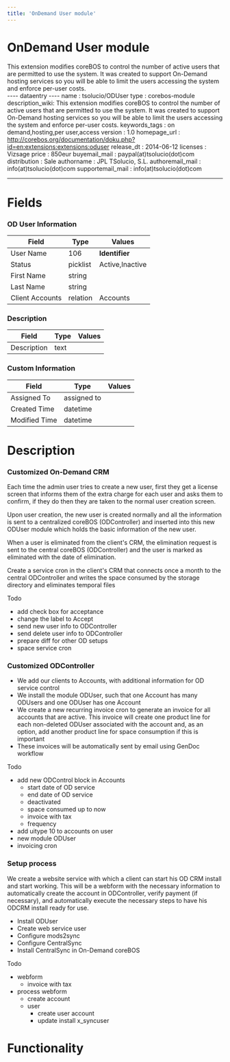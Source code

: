 ```yaml
---
title: 'OnDemand User module'
---
```


OnDemand User module
====================

This extension modifies coreBOS to control the number of active users
that are permitted to use the system. It was created to support
On-Demand hosting services so you will be able to limit the users
accessing the system and enforce per-user costs.  
---- dataentry ---- name : tsolucio/ODUser type : corebos-module
description\_wiki: This extension modifies coreBOS to control the number
of active users that are permitted to use the system. It was created to
support On-Demand hosting services so you will be able to limit the
users accessing the system and enforce per-user costs. keywords\_tags :
on demand,hosting,per user,access version : 1.0 homepage\_url :
<http://corebos.org/documentation/doku.php?id=en:extensions:extensions:oduser>
release\_dt : 2014-06-12 licenses : Vizsage price : 850eur
buyemail\_mail : paypal(at)tsolucio(dot)com distribution : Sale
authorname : JPL TSolucio, S.L. authoremail\_mail :
info(at)tsolucio(dot)com supportemail\_mail : info(at)tsolucio(dot)com

------------------------------------------------------------------------

  

Fields
======

### OD User Information

<table>
<thead>
<tr class="header">
<th>Field</th>
<th>Type</th>
<th>Values</th>
</tr>
</thead>
<tbody>
<tr class="odd">
<td>User Name</td>
<td>106</td>
<td><strong>Identifier</strong></td>
</tr>
<tr class="even">
<td>Status</td>
<td>picklist</td>
<td>Active,Inactive</td>
</tr>
<tr class="odd">
<td>First Name</td>
<td>string</td>
<td></td>
</tr>
<tr class="even">
<td>Last Name</td>
<td>string</td>
<td></td>
</tr>
<tr class="odd">
<td>Client Accounts</td>
<td>relation</td>
<td>Accounts</td>
</tr>
</tbody>
</table>

### Description

<table>
<thead>
<tr class="header">
<th>Field</th>
<th>Type</th>
<th>Values</th>
</tr>
</thead>
<tbody>
<tr class="odd">
<td>Description</td>
<td>text</td>
<td></td>
</tr>
</tbody>
</table>

### Custom Information

<table>
<thead>
<tr class="header">
<th>Field</th>
<th>Type</th>
<th>Values</th>
</tr>
</thead>
<tbody>
<tr class="odd">
<td>Assigned To</td>
<td>assigned to</td>
<td></td>
</tr>
<tr class="even">
<td>Created Time</td>
<td>datetime</td>
<td></td>
</tr>
<tr class="odd">
<td>Modified Time</td>
<td>datetime</td>
<td></td>
</tr>
</tbody>
</table>

Description
===========

### Customized On-Demand CRM

Each time the admin user tries to create a new user, first they get a
license screen that informs them of the extra charge for each user and
asks them to confirm, if they do then they are taken to the normal user
creation screen.

Upon user creation, the new user is created normally and all the
information is sent to a centralized coreBOS (ODController) and inserted
into this new ODUser module which holds the basic information of the new
user.

When a user is eliminated from the client's CRM, the elimination request
is sent to the central coreBOS (ODController) and the user is marked as
eliminated with the date of elimination.

Create a service cron in the client's CRM that connects once a month to
the central ODController and writes the space consumed by the storage
directory and eliminates temporal files

Todo

-   add check box for acceptance
-   change the label to Accept
-   send new user info to ODController
-   send delete user info to ODController
-   prepare diff for other OD setups
-   space service cron

### Customized ODController

-   We add our clients to Accounts, with additional information for OD
    service control
-   We install the module ODUser, such that one Account has many ODUsers
    and one ODUser has one Account
-   We create a new recurring invoice cron to generate an invoice for
    all accounts that are active. This invoice will create one product
    line for each non-deleted ODUser associated with the account and, as
    an option, add another product line for space consumption if this is
    important
-   These invoices will be automatically sent by email using GenDoc
    workflow

Todo

-   add new ODControl block in Accounts
    -   start date of OD service
    -   end date of OD service
    -   deactivated
    -   space consumed up to now
    -   invoice with tax
    -   frequency
-   add uitype 10 to accounts on user
-   new module ODUser
-   invoicing cron

### Setup process

We create a website service with which a client can start his OD CRM
install and start working. This will be a webform with the necessary
information to automatically create the account in ODController, verify
payment (if necessary), and automatically execute the necessary steps to
have his ODCRM install ready for use.

-   Install ODUser
-   Create web service user
-   Configure mods2sync
-   Configure CentralSync
-   Install CentralSync in On-Demand coreBOS

Todo

-   webform
    -   invoice with tax
-   process webform
    -   create account
    -   user
        -   create user account
        -   update install x\_syncuser

Functionality
=============
